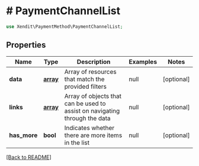 # # PaymentChannelList


```php
use Xendit\PaymentMethod\PaymentChannelList;
```
## Properties

| Name | Type | Description | Examples | Notes |
| ------------ | ------------- | ------------- | ------------- | -------------|
| **data** | [**array**](PaymentChannel.md) | Array of resources that match the provided filters | null |  [optional] |
| **links** | [**array**](PaymentChannelListLinksInner.md) | Array of objects that can be used to assist on navigating through the data | null |  [optional] |
| **has_more** | **bool** | Indicates whether there are more items in the list | null |  [optional] |


[[Back to README]](../../README.md)
